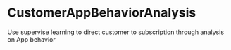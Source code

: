 # CustomerAppBehaviorAnalysis
Use supervise learning to direct customer to subscription through analysis on App behavior
